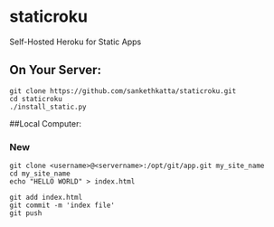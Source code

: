 # staticroku

Self-Hosted Heroku for Static Apps

## On Your Server:

```
git clone https://github.com/sankethkatta/staticroku.git
cd staticroku
./install_static.py
```

##Local Computer:

### New
```
git clone <username>@<servername>:/opt/git/app.git my_site_name
cd my_site_name
echo "HELLO WORLD" > index.html

git add index.html
git commit -m 'index file'
git push
```

